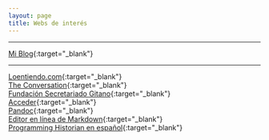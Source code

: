 ```yaml
---
layout: page
title: Webs de interés 
---
```


<hr size="6px" color="black" />

[Mi Blog](https://joseramongarcia.wordpress.com){:target="_blank"}  

<hr size="4px" color="black" />


[Loentiendo.com](https://loentiendo.com/){:target="_blank"}  
[The Conversation](https://theconversation.com/es){:target="_blank"}  
[Fundación Secretariado Gitano](https://www.gitanos.org/){:target="_blank"}  
[Acceder](https://www.accederempresas.com/){:target="_blank"}  
[Pandoc](https://pandoc.org){:target="_blank"}  
[Editor en línea de Markdown](https://jbt.github.io/markdown-editor/){:target="_blank"}  
[Programming Historian en español](https://programminghistorian.org/es/){:target="_blank"} 